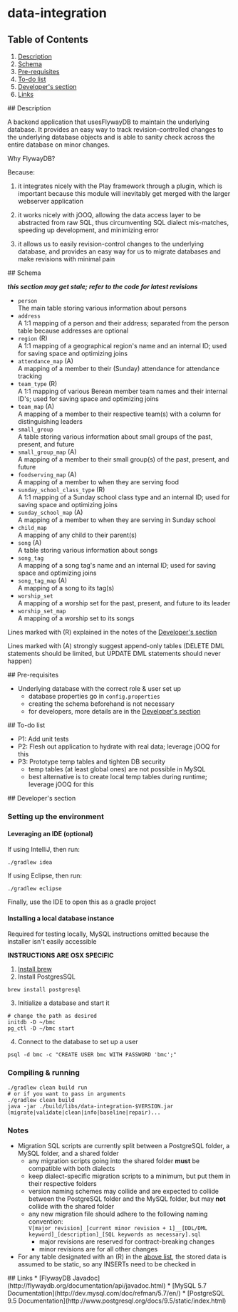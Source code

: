 # data-integration

## Table of Contents
1. [Description](#description)
1. [Schema](#schema)
1. [Pre-requisites](#pre_reqs)
1. [To-do list](#to_do)
1. [Developer's section](#dev_section)
1. [Links](#links)

<div id='description'/>
## Description

A backend application that usesFlywayDB to maintain the underlying database. It provides an easy way to track revision-controlled changes to the underlying database objects and is able to sanity check across the entire database on minor changes.

Why FlywayDB?

Because:

1. it integrates nicely with the Play framework through a plugin, which is important because this module will inevitably get merged with the larger webserver application

1. it works nicely with jOOQ, allowing the data access layer to be abstracted from raw SQL, thus circumventing SQL dialect mis-matches, speeding up development, and minimizing error
   
1. it allows us to easily revision-control changes to the underlying database, and provides an easy way for us to migrate databases and make revisions with minimal pain

<div id='schema'/>
## Schema

***this section may get stale; refer to the code for latest revisions***

* ```person```  
  The main table storing various information about persons
* ```address```  
  A 1:1 mapping of a person and their address; separated from the person table because addresses are optional
* ```region``` (R)  
  A 1:1 mapping of a geographical region's name and an internal ID; used for saving space and optimizing joins
* ```attendance_map``` (A)  
  A mapping of a member to their (Sunday) attendance for attendance tracking
* ```team_type``` (R)  
  A 1:1 mapping of various Berean member team names and their internal ID's; used for saving space and optimizing joins
* ```team_map``` (A)  
  A mapping of a member to their respective team(s) with a column for distinguishing leaders
* ```small_group```  
  A table storing various information about small groups of the past, present, and future
* ```small_group_map``` (A)  
  A mapping of a member to their small group(s) of the past, present, and future
* ```foodserving_map``` (A)  
  A mapping of a member to when they are serving food
* ```sunday_school_class_type``` (R)  
  A 1:1 mapping of a Sunday school class type and an internal ID; used for saving space and optimizing joins
* ```sunday_school_map``` (A)  
  A mapping of a member to when they are serving in Sunday school
* ```child_map```  
  A mapping of any child to their parent(s)
* ```song``` (A)  
  A table storing various information about songs
* ```song_tag```  
  A mapping of a song tag's name and an internal ID; used for saving space and optimizing joins
* ```song_tag_map``` (A)  
  A mapping of a song to its tag(s)
* ```worship_set```  
  A mapping of a worship set for the past, present, and future to its leader
* ```worship_set_map```  
  A mapping of a worship set to its songs


Lines marked with (R) explained in the notes of the [Developer's section](#dev_section)

Lines marked with (A) strongly suggest append-only tables (DELETE DML statements should be limited, but UPDATE DML statements should never happen)

<div id='pre_reqs'/>
## Pre-requisites

* Underlying database with the correct role & user set up
    * database properties go in ```config.properties```
    * creating the schema beforehand is not necessary
    * for developers, more details are in the [Developer's section](#dev_section)

<div id='to_do'/>
## To-do list

* P1: Add unit tests
* P2: Flesh out application to hydrate with real data; leverage jOOQ for this
* P3: Prototype temp tables and tighten DB security
    * temp tables (at least global ones) are not possible in MySQL
    * best alternative is to create local temp tables during runtime; leverage jOOQ for this

<div id='dev_section'/>
## Developer's section

### Setting up the environment

#### Leveraging an IDE (optional)

If using IntelliJ, then run:
```shell
./gradlew idea
```
If using Eclipse, then run:
```shell
./gradlew eclipse
```
Finally, use the IDE to open this as a gradle project

#### Installing a local database instance

Required for testing locally, MySQL instructions omitted because the installer isn't easily accessible

**INSTRUCTIONS ARE OSX SPECIFIC**

1. [Install brew](http://brew.sh/)
2. Install PostgresSQL
```shell
brew install postgresql
```
3. Initialize a database and start it
```shell
# change the path as desired
initdb -D ~/bmc
pg_ctl -D ~/bmc start
```
4. Connect to the database to set up a user
```shell
psql -d bmc -c "CREATE USER bmc WITH PASSWORD 'bmc';"
```


### Compiling & running

```shell
./gradlew clean build run
# or if you want to pass in arguments
./gradlew clean build
java -jar ./build/libs/data-integration-$VERSION.jar (migrate|validate|clean|info|baseline|repair)...
```

### Notes

* Migration SQL scripts are currently split between a PostgreSQL folder, a MySQL folder, and a shared folder
    * any migration scripts going into the shared folder **must** be compatible with both dialects
    * keep dialect-specific migration scripts to a minimum, but put them in their respective folders
    * version naming schemes may collide and are expected to collide between the PostgreSQL folder and the MySQL folder, but may **not** collide with the shared folder
    * any new migration file should adhere to the following naming convention:  
      ```V[major revision]_[current minor revision + 1]__[DDL/DML keyword]_[description]_[SQL keywords as necessary].sql```
        * major revisions are reserved for contract-breaking changes
        * minor revisions are for all other changes
* For any table designated with an (R) in the [above list](#schema), the stored data is assumed to be static, so any INSERTs need to be checked in

<div id='links'/>
## Links
* [FlywayDB Javadoc](http://flywaydb.org/documentation/api/javadoc.html)
* [MySQL 5.7 Documentation](http://dev.mysql.com/doc/refman/5.7/en/)
* [PostgreSQL 9.5 Documentation](http://www.postgresql.org/docs/9.5/static/index.html)

